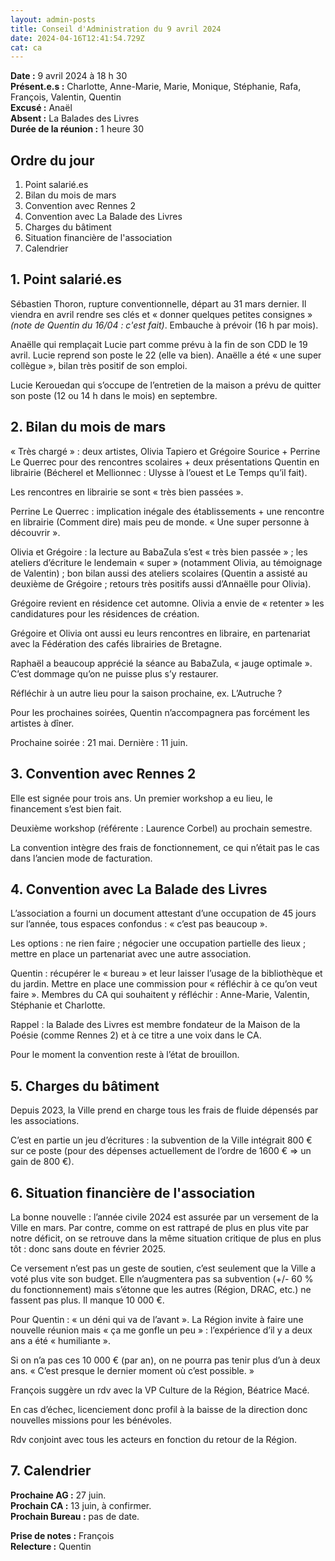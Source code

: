```yaml
---
layout: admin-posts
title: Conseil d'Administration du 9 avril 2024
date: 2024-04-16T12:41:54.729Z
cat: ca
---
```

**Date :** 9 avril 2024 à 18 h 30    
**Présent.e.s :** Charlotte, Anne-Marie, Marie, Monique, Stéphanie, Rafa, François, Valentin, Quentin  
**Excusé :** Anaël  
**Absent :** La Balades des Livres  
**Durée de la réunion :** 1 heure 30  

## Ordre du jour

1. Point salarié.es 
2. Bilan du mois de mars
3. Convention avec Rennes 2
4. Convention avec La Balade des Livres
5. Charges du bâtiment
6. Situation financière de l'association
7. Calendrier

## 1. Point salarié.es 

Sébastien Thoron, rupture conventionnelle, départ au 31 mars dernier. Il viendra en avril rendre ses clés et « donner quelques petites consignes » *(note de Quentin du 16/04 : c'est fait)*. Embauche à prévoir (16 h par mois).

Anaëlle qui remplaçait Lucie part comme prévu à la fin de son CDD le 19 avril. Lucie reprend son poste le 22 (elle va bien). Anaëlle a été « une super collègue », bilan très positif de son emploi.
 
Lucie Kerouedan qui s’occupe de l’entretien de la maison a prévu de quitter son poste (12 ou 14 h dans le mois) en septembre. 

## 2. Bilan du mois de mars

« Très chargé » : deux artistes, Olivia Tapiero et Grégoire Sourice + Perrine Le Querrec pour des rencontres scolaires + deux présentations Quentin en librairie (Bécherel et Mellionnec : Ulysse à l’ouest et Le Temps qu’il fait).

Les rencontres en librairie se sont « très bien passées ».

Perrine Le Querrec : implication inégale des établissements + une rencontre en librairie (Comment dire) mais peu de monde. « Une super personne à découvrir ».

Olivia et Grégoire : la lecture au BabaZula s’est « très bien passée » ; les ateliers d’écriture le lendemain « super » (notamment Olivia, au témoignage de Valentin) ; bon bilan aussi des ateliers scolaires (Quentin a assisté au deuxième de Grégoire ; retours très positifs aussi d’Annaëlle pour Olivia).

Grégoire revient en résidence cet automne. Olivia a envie de « retenter » les candidatures pour les résidences de création.

Grégoire et Olivia ont aussi eu leurs rencontres en libraire, en partenariat avec la Fédération des cafés librairies de Bretagne.

Raphaël a beaucoup apprécié la séance au BabaZula, « jauge optimale ». C’est dommage qu’on ne puisse plus s’y restaurer.

Réfléchir à un autre lieu pour la saison prochaine, ex. L’Autruche ?

Pour les prochaines soirées, Quentin n’accompagnera pas forcément les artistes à dîner.

Prochaine soirée : 21 mai. Dernière : 11 juin.

## 3. Convention avec Rennes 2

Elle est signée pour trois ans. Un premier workshop a eu lieu, le financement s’est bien fait. 

Deuxième workshop (référente : Laurence Corbel) au prochain semestre. 

La convention intègre des frais de fonctionnement, ce qui n’était pas le cas dans l’ancien mode de facturation.

## 4. Convention avec La Balade des Livres

L’association a fourni un document attestant d’une occupation de 45 jours sur l’année, tous espaces confondus : « c’est pas beaucoup ». 

Les options : ne rien faire ; négocier une occupation partielle des lieux ; mettre en place un partenariat avec une autre association.

Quentin : récupérer le « bureau » et leur laisser l’usage de la bibliothèque et du jardin. Mettre en place une commission pour « réfléchir à ce qu’on veut faire ». Membres du CA qui souhaitent y réfléchir : Anne-Marie, Valentin, Stéphanie et Charlotte.

Rappel : la Balade des Livres est membre fondateur de la Maison de la Poésie (comme Rennes 2) et à ce titre a une voix dans le CA.

Pour le moment la convention reste à l’état de brouillon.

## 5. Charges du bâtiment

Depuis 2023, la Ville prend en charge tous les frais de fluide dépensés par les associations.

C’est en partie un jeu d’écritures : la subvention de la Ville intégrait 800 € sur ce poste (pour des dépenses actuellement de l’ordre de 1600 € => un gain de 800 €).

## 6. Situation financière de l'association

La bonne nouvelle : l’année civile 2024 est assurée par un versement de la Ville en mars. 
Par contre, comme on est rattrapé de plus en plus vite par notre déficit, on se retrouve dans la même situation critique de plus en plus tôt : donc sans doute en février 2025.

Ce versement n’est pas un geste de soutien, c’est seulement que la Ville a voté plus vite son budget. Elle n’augmentera pas sa subvention (+/- 60 % du fonctionnement) mais s’étonne que les autres (Région, DRAC, etc.) ne fassent pas plus. Il manque 10 000 €.

Pour Quentin : « un déni qui va de l’avant ». La Région invite à faire une nouvelle réunion mais « ça me gonfle un peu » : l’expérience d’il y a deux ans a été « humiliante ». 

Si on n’a pas ces 10 000 € (par an), on ne pourra pas tenir plus d’un à deux ans. « C’est presque le dernier moment où c’est possible. »

François suggère un rdv avec la VP Culture de la Région, Béatrice Macé.

En cas d’échec, licenciement donc profil à la baisse de la direction donc nouvelles missions pour les bénévoles.

Rdv conjoint avec tous les acteurs en fonction du retour de la Région.

## 7. Calendrier

**Prochaine AG :** 27 juin.  
**Prochain CA :** 13 juin, à confirmer.  
**Prochain Bureau :** pas de date.

**Prise de notes :** François  
**Relecture :** Quentin
